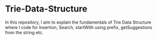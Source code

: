 # Trie-Data-Structure
In this repository, I aim to explain the fundamentals of Trie Data Structure where I code for Insertion, Search, startWith using prefix, getSuggestions from the string etc. 

